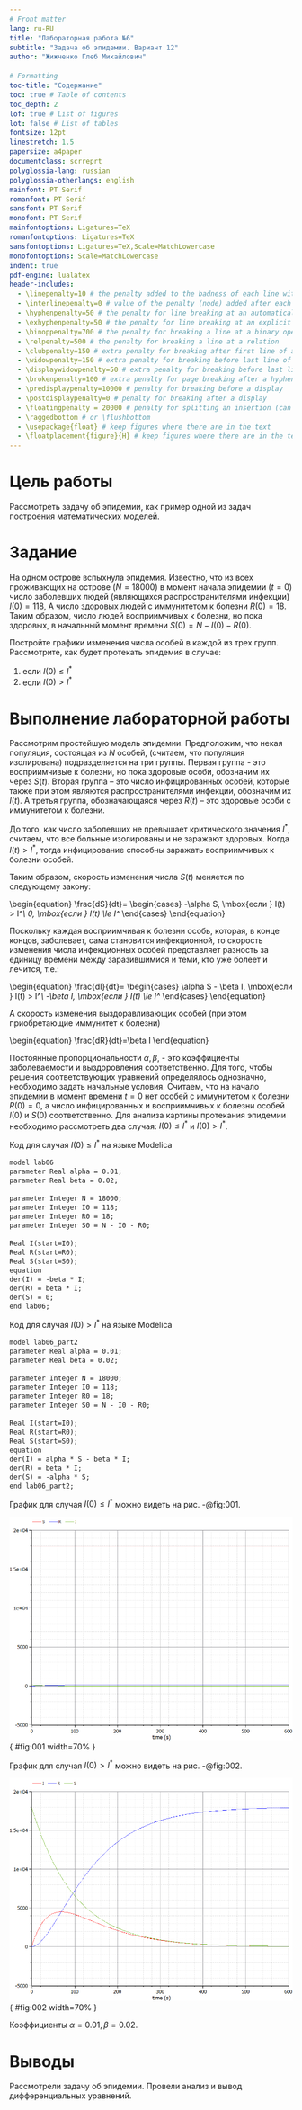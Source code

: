 ```yaml
---
# Front matter
lang: ru-RU
title: "Лабораторная работа №6"
subtitle: "Задача об эпидемии. Вариант 12"
author: "Жижченко Глеб Михайлович"

# Formatting
toc-title: "Содержание"
toc: true # Table of contents
toc_depth: 2
lof: true # List of figures
lot: false # List of tables
fontsize: 12pt
linestretch: 1.5
papersize: a4paper
documentclass: scrreprt
polyglossia-lang: russian
polyglossia-otherlangs: english
mainfont: PT Serif
romanfont: PT Serif
sansfont: PT Serif
monofont: PT Serif
mainfontoptions: Ligatures=TeX
romanfontoptions: Ligatures=TeX
sansfontoptions: Ligatures=TeX,Scale=MatchLowercase
monofontoptions: Scale=MatchLowercase
indent: true
pdf-engine: lualatex
header-includes:
  - \linepenalty=10 # the penalty added to the badness of each line within a paragraph (no associated penalty node) Increasing the value makes tex try to have fewer lines in the paragraph.
  - \interlinepenalty=0 # value of the penalty (node) added after each line of a paragraph.
  - \hyphenpenalty=50 # the penalty for line breaking at an automatically inserted hyphen
  - \exhyphenpenalty=50 # the penalty for line breaking at an explicit hyphen
  - \binoppenalty=700 # the penalty for breaking a line at a binary operator
  - \relpenalty=500 # the penalty for breaking a line at a relation
  - \clubpenalty=150 # extra penalty for breaking after first line of a paragraph
  - \widowpenalty=150 # extra penalty for breaking before last line of a paragraph
  - \displaywidowpenalty=50 # extra penalty for breaking before last line before a display math
  - \brokenpenalty=100 # extra penalty for page breaking after a hyphenated line
  - \predisplaypenalty=10000 # penalty for breaking before a display
  - \postdisplaypenalty=0 # penalty for breaking after a display
  - \floatingpenalty = 20000 # penalty for splitting an insertion (can only be split footnote in standard LaTeX)
  - \raggedbottom # or \flushbottom
  - \usepackage{float} # keep figures where there are in the text
  - \floatplacement{figure}{H} # keep figures where there are in the text
---
```


# Цель работы

Рассмотреть задачу об эпидемии, как пример одной из задач построения математических моделей.

# Задание

На одном острове вспыхнула эпидемия. Известно, что из всех проживающих
на острове ($N=18 000$) в момент начала эпидемии ($t=0$) число заболевших людей
(являющихся распространителями инфекции) $I(0)=118$, А число здоровых людей с
иммунитетом к болезни $R(0)=18$. Таким образом, число людей восприимчивых к
болезни, но пока здоровых, в начальный момент времени $S(0)=N-I(0)- R(0)$.

Постройте графики изменения числа особей в каждой из трех групп.
Рассмотрите, как будет протекать эпидемия в случае:

1. если $I(0)\le I^*$
2. если $I(0) > I^*$

# Выполнение лабораторной работы

Рассмотрим простейшую модель эпидемии. Предположим, что некая
популяция, состоящая из $N$ особей, (считаем, что популяция изолирована)
подразделяется на три группы. Первая группа - это восприимчивые к болезни, но
пока здоровые особи, обозначим их через $S(t)$. Вторая группа – это число
инфицированных особей, которые также при этом являются распространителями
инфекции, обозначим их $I(t)$. А третья группа, обозначающаяся через $R(t)$ – это
здоровые особи с иммунитетом к болезни.

До того, как число заболевших не превышает критического значения
$I^*$, считаем, что все больные изолированы и не заражают здоровых. Когда
$I(t)>I^*$, тогда инфицирование способны заражать восприимчивых к болезни особей.

Таким образом, скорость изменения числа $S(t)$ меняется по следующему закону:

\begin{equation}
\frac{dS}{dt}=
\begin{cases}
-\alpha S, \mbox{если } I(t) > I^*\\
0, \mbox{если } I(t) \le I^*
\end{cases}
\end{equation}

Поскольку каждая восприимчивая к болезни особь, которая, в конце концов,
заболевает, сама становится инфекционной, то скорость изменения числа
инфекционных особей представляет разность за единицу времени между
заразившимися и теми, кто уже болеет и лечится, т.е.:

\begin{equation}
\frac{dI}{dt}=
\begin{cases}
\alpha S - \beta I, \mbox{если } I(t) > I^*\\
-\beta I, \mbox{если } I(t) \le I^*
\end{cases}
\end{equation}

А скорость изменения выздоравливающих особей (при этом приобретающие
иммунитет к болезни)

\begin{equation}
\frac{dR}{dt}=\beta I
\end{equation}

Постоянные пропорциональности $\alpha, \beta$, - это коэффициенты заболеваемости
и выздоровления соответственно.
Для того, чтобы решения соответствующих уравнений определялось
однозначно, необходимо задать начальные условия. Считаем, что на начало
эпидемии в момент времени $t=0$ нет особей с иммунитетом к болезни $R(0)=0$, а
число инфицированных и восприимчивых к болезни особей
$I(0)$ и $S(0)$
соответственно. Для анализа картины протекания эпидемии необходимо
рассмотреть два случая: $I(0) \le I^*$ и $I(0) > I^*$.

Код для случая $I(0) \le I^*$ на языке Modelica

```
model lab06
parameter Real alpha = 0.01;
parameter Real beta = 0.02;

parameter Integer N = 18000;
parameter Integer I0 = 118;
parameter Integer R0 = 18;
parameter Integer S0 = N - I0 - R0;

Real I(start=I0);
Real R(start=R0);
Real S(start=S0);
equation
der(I) = -beta * I;
der(R) = beta * I;
der(S) = 0;
end lab06;
```
Код для случая $I(0) > I^*$ на языке Modelica

```
model lab06_part2
parameter Real alpha = 0.01;
parameter Real beta = 0.02;

parameter Integer N = 18000;
parameter Integer I0 = 118;
parameter Integer R0 = 18;
parameter Integer S0 = N - I0 - R0;

Real I(start=I0);
Real R(start=R0);
Real S(start=S0);
equation
der(I) = alpha * S - beta * I;
der(R) = beta * I;
der(S) = -alpha * S;
end lab06_part2;
```

График для случая $I(0) \le I^*$ можно видеть на рис. -@fig:001.

![График для случая $I(0) \le I^*$](../image/fig1.png){ #fig:001 width=70% }

График для случая $I(0) > I^*$ можно видеть на рис. -@fig:002.

![Графики для случая $I(0) > I^*$](../image/fig2.png){ #fig:002 width=70% }

Коэффициенты $\alpha = 0.01, \beta = 0.02$.

# Выводы

Рассмотрели задачу об эпидемии. Провели анализ и вывод дифференциальных уравнений.
